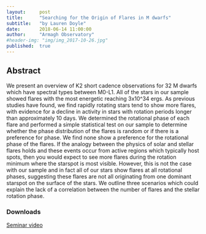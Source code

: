 ```yaml
---
layout:     post
title:      "Searching for the Origin of Flares in M dwarfs"
subtitle:   "by Lauren Doyle"
date:       2018-06-14 11:00:00
author:     "Armagh Observatory"
#header-img: "img/img_2017-10-26.jpg"
published:  true
---
```


## Abstract
We present an overview of K2 short cadence observations for 32 M dwarfs which have spectral types between M0-L1. All of the stars in our sample showed flares with the most energetic reaching 3x10^34 ergs. As previous studies have found, we find rapidly rotating stars tend to show more flares, with evidence for a decline in activity in stars with rotation periods longer than approximately 10 days. We determined the rotational phase of each flare and performed a simple statistical test on our sample to determine whether the phase distribution of the flares is random or if there is a preference for phase. We find none show a preference for the rotational phase of the flares. If the analogy between the physics of solar and stellar flares holds and these events occur from active regions which typically host spots, then you would expect to see more flares during the rotation minimum where the starspot is most visible. However, this is not the case with our sample and in fact all of our stars show flares at all rotational phases, suggesting these flares are not all originating from one dominant starspot on the surface of the stars. We outline three scenarios which could explain the lack of a correlation between the number of flares and the stellar rotation phase.


### Downloads

[Seminar video](../../../../videos/2018-06-14-Doyle.mov)
